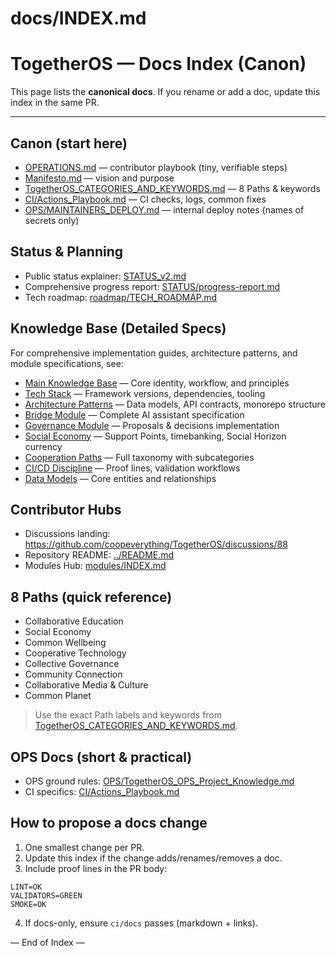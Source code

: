 # docs/INDEX.md

# TogetherOS — Docs Index (Canon)

This page lists the **canonical docs**. If you rename or add a doc, update this index in the same PR.

---

## Canon (start here)

- [OPERATIONS.md](./OPERATIONS.md) — contributor playbook (tiny, verifiable steps)
- [Manifesto.md](./Manifesto.md) — vision and purpose
- [TogetherOS_CATEGORIES_AND_KEYWORDS.md](./TogetherOS_CATEGORIES_AND_KEYWORDS.md) — 8 Paths & keywords
- [CI/Actions_Playbook.md](./CI/Actions_Playbook.md) — CI checks, logs, common fixes
- [OPS/MAINTAINERS_DEPLOY.md](./OPS/MAINTAINERS_DEPLOY.md) — internal deploy notes (names of secrets only)

## Status & Planning

- Public status explainer: [STATUS_v2.md](./STATUS_v2.md)
- Comprehensive progress report: [STATUS/progress-report.md](../STATUS/progress-report.md)
- Tech roadmap: [roadmap/TECH_ROADMAP.md](./roadmap/TECH_ROADMAP.md)

## Knowledge Base (Detailed Specs)

For comprehensive implementation guides, architecture patterns, and module specifications, see:

- [Main Knowledge Base](../.claude/knowledge/togetheros-kb.md) — Core identity, workflow, and principles
- [Tech Stack](../.claude/knowledge/tech-stack.md) — Framework versions, dependencies, tooling
- [Architecture Patterns](../.claude/knowledge/architecture.md) — Data models, API contracts, monorepo structure
- [Bridge Module](../.claude/knowledge/bridge-module.md) — Complete AI assistant specification
- [Governance Module](../.claude/knowledge/governance-module.md) — Proposals & decisions implementation
- [Social Economy](../.claude/knowledge/social-economy.md) — Support Points, timebanking, Social Horizon currency
- [Cooperation Paths](../.claude/knowledge/cooperation-paths.md) — Full taxonomy with subcategories
- [CI/CD Discipline](../.claude/knowledge/ci-cd-discipline.md) — Proof lines, validation workflows
- [Data Models](../.claude/knowledge/data-models.md) — Core entities and relationships

## Contributor Hubs

- Discussions landing: https://github.com/coopeverything/TogetherOS/discussions/88
- Repository README: [../README.md](../README.md)
- Modules Hub: [modules/INDEX.md](./modules/INDEX.md)

## 8 Paths (quick reference)

- Collaborative Education  
- Social Economy  
- Common Wellbeing  
- Cooperative Technology  
- Collective Governance  
- Community Connection  
- Collaborative Media & Culture  
- Common Planet

> Use the exact Path labels and keywords from
> [TogetherOS_CATEGORIES_AND_KEYWORDS.md](./TogetherOS_CATEGORIES_AND_KEYWORDS.md).

## OPS Docs (short & practical)

- OPS ground rules: [OPS/TogetherOS_OPS_Project_Knowledge.md](./OPS/TogetherOS_OPS_Project_Knowledge.md)
- CI specifics: [CI/Actions_Playbook.md](./CI/Actions_Playbook.md)

## How to propose a docs change

1. One smallest change per PR.
2. Update this index if the change adds/renames/removes a doc.
3. Include proof lines in the PR body:

```
LINT=OK
VALIDATORS=GREEN
SMOKE=OK
```

4. If docs-only, ensure `ci/docs` passes (markdown + links).

— End of Index —
